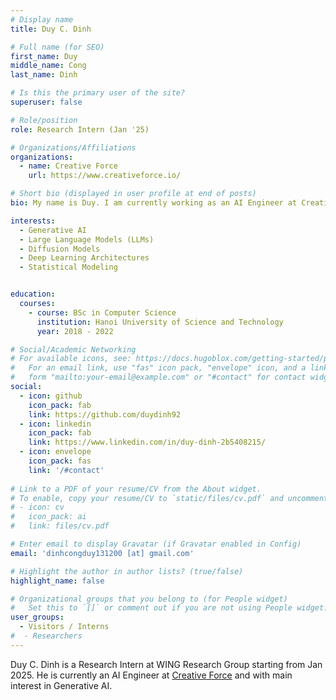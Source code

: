 ```yaml
---
# Display name
title: Duy C. Dinh

# Full name (for SEO)
first_name: Duy
middle_name: Cong
last_name: Dinh

# Is this the primary user of the site?
superuser: false

# Role/position
role: Research Intern (Jan '25)

# Organizations/Affiliations
organizations:
  - name: Creative Force
    url: https://www.creativeforce.io/

# Short bio (displayed in user profile at end of posts)
bio: My name is Duy. I am currently working as an AI Engineer at Creative Force and graduated from Hanoi University of Science and Technology (HUST). With a strong foundation in machine learning research and a growing passion for Generative AI, I seek opportunities to contribute to meaningful and impactful research.

interests:
  - Generative AI 
  - Large Language Models (LLMs)
  - Diffusion Models
  - Deep Learning Architectures
  - Statistical Modeling


education:
  courses:
    - course: BSc in Computer Science
      institution: Hanoi University of Science and Technology
      year: 2018 - 2022

# Social/Academic Networking
# For available icons, see: https://docs.hugoblox.com/getting-started/page-builder/#icons
#   For an email link, use "fas" icon pack, "envelope" icon, and a link in the
#   form "mailto:your-email@example.com" or "#contact" for contact widget.
social:
  - icon: github
    icon_pack: fab
    link: https://github.com/duydinh92
  - icon: linkedin
    icon_pack: fab
    link: https://www.linkedin.com/in/duy-dinh-2b5408215/
  - icon: envelope
    icon_pack: fas
    link: '/#contact'
  
# Link to a PDF of your resume/CV from the About widget.
# To enable, copy your resume/CV to `static/files/cv.pdf` and uncomment the lines below.
# - icon: cv
#   icon_pack: ai
#   link: files/cv.pdf

# Enter email to display Gravatar (if Gravatar enabled in Config)
email: 'dinhcongduy131200 [at] gmail.com'

# Highlight the author in author lists? (true/false)
highlight_name: false

# Organizational groups that you belong to (for People widget)
#   Set this to `[]` or comment out if you are not using People widget.
user_groups:
  - Visitors / Interns
#  - Researchers
---
```


Duy C. Dinh is a Research Intern at WING Research Group starting from Jan 2025. He is currently an AI Engineer at [Creative Force](https://www.creativeforce.io/) and with main interest in Generative AI.
